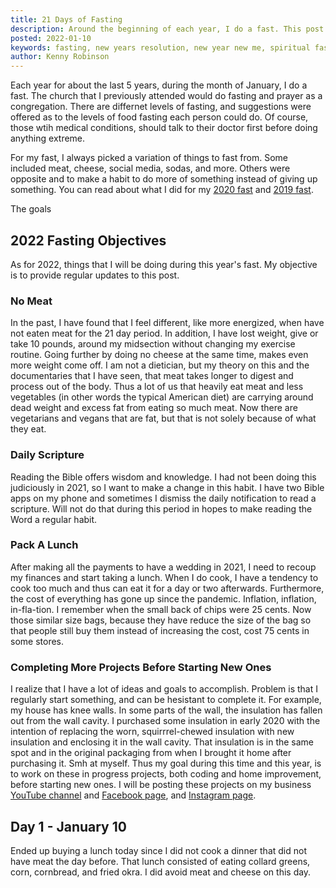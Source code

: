 ```yaml
---
title: 21 Days of Fasting
description: Around the beginning of each year, I do a fast. This post elaborates on what I'll be fasting from 
posted: 2022-01-10
keywords: fasting, new years resolution, new year new me, spiritual fasting, fasting diet
author: Kenny Robinson
---
```


Each year for about the last 5 years, during the month of January, I do a fast. The church that I previously 
attended would do fasting and prayer as a congregation. There are differnet levels of fasting, and 
suggestions were offered as to the levels of food fasting each person could do. Of course, those 
wtih medical conditions, should talk to their doctor first before doing anything extreme. 

For my fast, I always picked a variation of things to fast from. Some included meat, cheese, social media,
sodas, and more. Others were opposite and to make a habit to do more of something instead of giving 
up something. 
You can read about what I did for my
[2020 fast](/lifestyle/2020.01.04-21-days-of-prayer-and-fasting) and
[2019 fast](/lifestyle/2019.08-15-21-days-for-a-new-habit).

The goals 

## 2022 Fasting Objectives

As for 2022, things that I will be doing during this year's fast. My objective is to provide regular 
updates to this post.

### No Meat

In the past, I have found that I feel different, like more energized, when have not eaten meat for the 
21 day period.  In addition, I have lost weight, give or take 10 pounds, 
around my midsection without changing my exercise 
routine. Going further by doing no cheese at the same time, makes even more weight come off. I am not a 
dietician, but my theory on this and the documentaries that I have seen, that meat takes longer to digest 
and process out of the body. Thus a lot of us that heavily eat meat and less vegetables (in other 
words the typical American diet) are carrying around dead weight and excess fat from eating so much meat. 
Now there are vegetarians and vegans that are fat, but that is not solely because of what they eat. 

### Daily Scripture

Reading the Bible offers wisdom and knowledge. I had not been doing this judiciously in 2021, so I want to 
make a change in this habit. I have two Bible apps on my phone and sometimes I dismiss the daily 
notification to read a scripture. Will not do that during this period in hopes to make reading the Word 
a regular habit.

### Pack A Lunch

After making all the payments to have a wedding in 2021, I need to recoup my finances and start taking a 
lunch. When I do cook, I have a tendency to cook too much and thus can eat it for a day or two afterwards. 
Furthermore, the cost of everything has gone up since the pandemic. Inflation, inflation, in-fla-tion.
I remember when the small back of chips were 25 cents. Now those similar size bags, because they have reduce the 
size of the bag so that people still buy them instead of increasing the cost, cost 75 cents in some stores.

### Completing More Projects Before Starting New Ones

I realize that I have a lot of ideas and goals to accomplish. Problem is that I regularly start something, 
and can be hesistant to complete it. For example, my house has knee walls. In some parts of the wall, the 
insulation has fallen out from the wall cavity. I purchased some insulation in early 2020 with the intention 
of replacing the worn, squirrrel-chewed insulation with new insulation and enclosing it in the wall cavity. 
That insulation is in the same spot and in the original packaging
from when I brought it home after purchasing it. Smh at myself. Thus my goal during this time and this year, 
is to work on these in progress projects, both coding and home improvement, before starting new ones. 
I will be posting these projects on my business 
<a href="https://www.youtube.com/c/RobinsonHandyandTechnologyServices?sub_confirmation=1" 
    target="_blank">YouTube channel</a> and
<a href="https://www.facebook.com/rhtservicesllc" target="_blank">Facebook page</a>, and 
<a href="https://instagram.com/rhtservicesllc" target="_blank">Instagram page</a>.

## Day 1 - January 10

Ended up buying a lunch today since I did not cook a dinner that did not have meat the day before. That 
lunch consisted of eating collard greens, corn, cornbread, and fried okra.
I did avoid meat and cheese on this day. 
